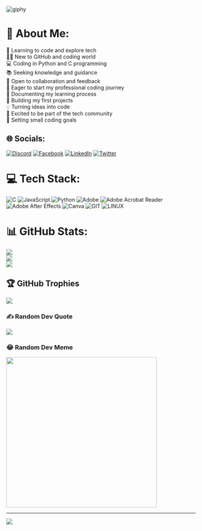 ![giphy](https://github.com/DaBetterman/DaBetterman/assets/132385265/4f43c7d0-e9f5-4ec8-96be-9c0877fc3cbd)


# 💫 About Me:
🌱 Learning to code and explore tech<br>👨‍💻 New to GitHub and coding world<br>💻 Coding in Python and C programming<br>📚 Seeking knowledge and guidance<br>💬 Open to collaboration and feedback<br>🚀 Eager to start my professional coding journey<br>📝 Documenting my learning process<br>🧰 Building my first projects<br>💡 Turning ideas into code<br>🌟 Excited to be part of the tech community<br>🎯 Setting small coding goals



## 🌐 Socials:
[![Discord](https://img.shields.io/badge/Discord-%237289DA.svg?logo=discord&logoColor=white)](https://discord.gg/discordapp.com/users/1098543907354181702) [![Facebook](https://img.shields.io/badge/Facebook-%231877F2.svg?logo=Facebook&logoColor=white)](https://facebook.com/https://www.facebook.com/ebrahim.rhode.5) [![LinkedIn](https://img.shields.io/badge/LinkedIn-%230077B5.svg?logo=linkedin&logoColor=white)](https://linkedin.com/in/https://www.linkedin.com/in/ebrahim-rhode/) [![Twitter](https://img.shields.io/badge/Twitter-%231DA1F2.svg?logo=Twitter&logoColor=white)](https://twitter.com/https://twitter.com/Da_Betterman) 

# 💻 Tech Stack:
![C](https://img.shields.io/badge/c-%2300599C.svg?style=for-the-badge&logo=c&logoColor=white) ![JavaScript](https://img.shields.io/badge/javascript-%23323330.svg?style=for-the-badge&logo=javascript&logoColor=%23F7DF1E) ![Python](https://img.shields.io/badge/python-3670A0?style=for-the-badge&logo=python&logoColor=ffdd54) ![Adobe](https://img.shields.io/badge/adobe-%23FF0000.svg?style=for-the-badge&logo=adobe&logoColor=white) ![Adobe Acrobat Reader](https://img.shields.io/badge/Adobe%20Acrobat%20Reader-EC1C24.svg?style=for-the-badge&logo=Adobe%20Acrobat%20Reader&logoColor=white) ![Adobe After Effects](https://img.shields.io/badge/Adobe%20After%20Effects-9999FF.svg?style=for-the-badge&logo=Adobe%20After%20Effects&logoColor=white) ![Canva](https://img.shields.io/badge/Canva-%2300C4CC.svg?style=for-the-badge&logo=Canva&logoColor=white) ![GIT](https://img.shields.io/badge/Git-fc6d26?style=for-the-badge&logo=git&logoColor=white) ![LINUX](https://img.shields.io/badge/Linux-FCC624?style=for-the-badge&logo=linux&logoColor=black)
# 📊 GitHub Stats:
![](https://github-readme-stats.vercel.app/api?username=DaBetterman&theme=tokyonight&hide_border=false&include_all_commits=true&count_private=true)<br/>
![](https://github-readme-streak-stats.herokuapp.com/?user=DaBetterman&theme=tokyonight&hide_border=false)<br/>
![](https://github-readme-stats.vercel.app/api/top-langs/?username=DaBetterman&theme=tokyonight&hide_border=false&include_all_commits=true&count_private=true&layout=compact)

## 🏆 GitHub Trophies
![](https://github-profile-trophy.vercel.app/?username=DaBetterman&theme=monokai&no-frame=false&no-bg=false&margin-w=4)

### ✍️ Random Dev Quote
![](https://quotes-github-readme.vercel.app/api?type=horizontal&theme=tokyonight)

### 😂 Random Dev Meme
<img src='https://randommeme-five.vercel.app/' style="height: 400px;"/>

---
[![](https://visitcount.itsvg.in/api?id=DaBetterman&icon=2&color=1)](https://visitcount.itsvg.in)

<!-- Proudly created with GPRM ( https://gprm.itsvg.in ) -->
